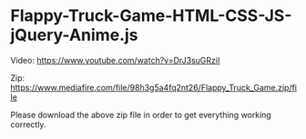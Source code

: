 # Flappy-Truck-Game-HTML-CSS-JS-jQuery-Anime.js
Video: https://www.youtube.com/watch?v=DrJ3suGRziI

Zip: https://www.mediafire.com/file/98h3g5a4fq2nt26/Flappy_Truck_Game.zip/file

Please download the above zip file in order to get everything working correctly.
